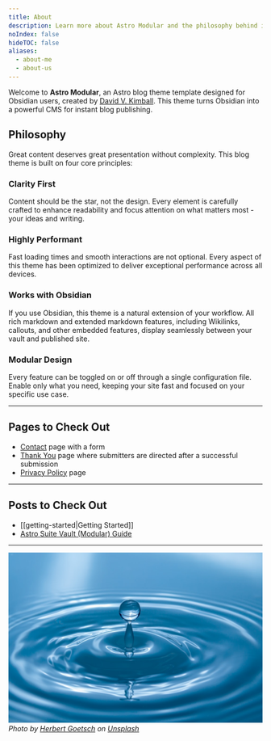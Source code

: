 ```yaml
---
title: About
description: Learn more about Astro Modular and the philosophy behind its design approach.
noIndex: false
hideTOC: false
aliases:
  - about-me
  - about-us
---
```

Welcome to **Astro Modular**, an Astro blog theme template designed for Obsidian users, created by [David V. Kimball](https://davidvkimball.com). This theme turns Obsidian into a powerful CMS for instant blog publishing.

## Philosophy

Great content deserves great presentation without complexity. This blog theme is built on four core principles:

### Clarity First
Content should be the star, not the design. Every element is carefully crafted to enhance readability and focus attention on what matters most - your ideas and writing.

### Highly Performant
Fast loading times and smooth interactions are not optional. Every aspect of this theme has been optimized to deliver exceptional performance across all devices.

### Works with Obsidian
If you use Obsidian, this theme is a natural extension of your workflow. All rich markdown and extended markdown features, including Wikilinks, callouts, and other embedded features, display seamlessly between your vault and published site.

### Modular Design
Every feature can be toggled on or off through a single configuration file. Enable only what you need, keeping your site fast and focused on your specific use case.

---

## Pages to Check Out

- [Contact](pages/contact.md) page with a form
- [Thank You](pages/thank-you.md) page where submitters are directed after a successful submission 
- [Privacy Policy](pages/privacy-policy.md) page

---

## Posts to Check Out
- [[getting-started|Getting Started]]
- [Astro Suite Vault (Modular) Guide](posts/astro-suite-vault-modular-guide.md) 

---
![Water droplet](attachments/water.png)
*Photo by [Herbert Goetsch](https://unsplash.com/@hg_photo?utm_source=Obsidian%20Image%20Inserter%20Plugin&utm_medium=referral) on [Unsplash](https://unsplash.com/?utm_source=Obsidian%20Image%20Inserter%20Plugin&utm_medium=referral)*